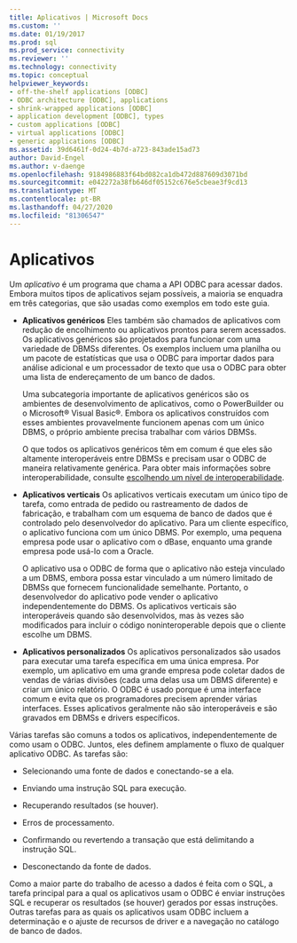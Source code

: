 ```yaml
---
title: Aplicativos | Microsoft Docs
ms.custom: ''
ms.date: 01/19/2017
ms.prod: sql
ms.prod_service: connectivity
ms.reviewer: ''
ms.technology: connectivity
ms.topic: conceptual
helpviewer_keywords:
- off-the-shelf applications [ODBC]
- ODBC architecture [ODBC], applications
- shrink-wrapped applications [ODBC]
- application development [ODBC], types
- custom applications [ODBC]
- virtual applications [ODBC]
- generic applications [ODBC]
ms.assetid: 39d6461f-0d24-4b7d-a723-843ade15ad73
author: David-Engel
ms.author: v-daenge
ms.openlocfilehash: 9184986883f64bd082ca1db472d887609d3071bd
ms.sourcegitcommit: e042272a38fb646df05152c676e5cbeae3f9cd13
ms.translationtype: MT
ms.contentlocale: pt-BR
ms.lasthandoff: 04/27/2020
ms.locfileid: "81306547"
---
```

# <a name="applications"></a>Aplicativos
Um *aplicativo* é um programa que chama a API ODBC para acessar dados. Embora muitos tipos de aplicativos sejam possíveis, a maioria se enquadra em três categorias, que são usadas como exemplos em todo este guia.  
  
-   **Aplicativos genéricos** Eles também são chamados de aplicativos com redução de encolhimento ou aplicativos prontos para serem acessados. Os aplicativos genéricos são projetados para funcionar com uma variedade de DBMSs diferentes. Os exemplos incluem uma planilha ou um pacote de estatísticas que usa o ODBC para importar dados para análise adicional e um processador de texto que usa o ODBC para obter uma lista de endereçamento de um banco de dados.  
  
     Uma subcategoria importante de aplicativos genéricos são os ambientes de desenvolvimento de aplicativos, como o PowerBuilder ou o Microsoft® Visual Basic®. Embora os aplicativos construídos com esses ambientes provavelmente funcionem apenas com um único DBMS, o próprio ambiente precisa trabalhar com vários DBMSs.  
  
     O que todos os aplicativos genéricos têm em comum é que eles são altamente interoperáveis entre DBMSs e precisam usar o ODBC de maneira relativamente genérica. Para obter mais informações sobre interoperabilidade, consulte [escolhendo um nível de interoperabilidade](../../odbc/reference/develop-app/choosing-a-level-of-interoperability.md).  
  
-   **Aplicativos verticais** Os aplicativos verticais executam um único tipo de tarefa, como entrada de pedido ou rastreamento de dados de fabricação, e trabalham com um esquema de banco de dados que é controlado pelo desenvolvedor do aplicativo. Para um cliente específico, o aplicativo funciona com um único DBMS. Por exemplo, uma pequena empresa pode usar o aplicativo com o dBase, enquanto uma grande empresa pode usá-lo com a Oracle.  
  
     O aplicativo usa o ODBC de forma que o aplicativo não esteja vinculado a um DBMS, embora possa estar vinculado a um número limitado de DBMSs que fornecem funcionalidade semelhante. Portanto, o desenvolvedor do aplicativo pode vender o aplicativo independentemente do DBMS. Os aplicativos verticais são interoperáveis quando são desenvolvidos, mas às vezes são modificados para incluir o código noninteroperable depois que o cliente escolhe um DBMS.  
  
-   **Aplicativos personalizados** Os aplicativos personalizados são usados para executar uma tarefa específica em uma única empresa. Por exemplo, um aplicativo em uma grande empresa pode coletar dados de vendas de várias divisões (cada uma delas usa um DBMS diferente) e criar um único relatório. O ODBC é usado porque é uma interface comum e evita que os programadores precisem aprender várias interfaces. Esses aplicativos geralmente não são interoperáveis e são gravados em DBMSs e drivers específicos.  
  
 Várias tarefas são comuns a todos os aplicativos, independentemente de como usam o ODBC. Juntos, eles definem amplamente o fluxo de qualquer aplicativo ODBC. As tarefas são:  
  
-   Selecionando uma fonte de dados e conectando-se a ela.  
  
-   Enviando uma instrução SQL para execução.  
  
-   Recuperando resultados (se houver).  
  
-   Erros de processamento.  
  
-   Confirmando ou revertendo a transação que está delimitando a instrução SQL.  
  
-   Desconectando da fonte de dados.  
  
 Como a maior parte do trabalho de acesso a dados é feita com o SQL, a tarefa principal para a qual os aplicativos usam o ODBC é enviar instruções SQL e recuperar os resultados (se houver) gerados por essas instruções. Outras tarefas para as quais os aplicativos usam ODBC incluem a determinação e o ajuste de recursos de driver e a navegação no catálogo de banco de dados.
